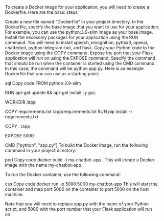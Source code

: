 To create a Docker image for your application, you will need to create a Dockerfile. Here are the basic steps:

Create a new file named "Dockerfile" in your project directory.
In the Dockerfile, specify the base image that you want to use for your application. For example, you can use the python:3.9-slim image as your base image.
Install the necessary packages for your application using the RUN command. You will need to install speech_recognition, pyttsx3, openai, chatterbot, python-telegram-bot, and flask.
Copy your Python code to the Docker image using the COPY command.
Expose the port that your Flask application will run on using the EXPOSE command.
Specify the command that should be run when the container is started using the CMD command. In this case, the command will be python app.py.
Here is an example Dockerfile that you can use as a starting point:

sql
Copy code
FROM python:3.9-slim

RUN apt-get update && apt-get install -y gcc

WORKDIR /app

COPY requirements.txt /app/requirements.txt
RUN pip install -r requirements.txt

COPY . /app

EXPOSE 5000

CMD ["python", "app.py"]
To build the Docker image, run the following command in your project directory:

perl
Copy code
docker build -t my-chatbot-app .
This will create a Docker image with the name my-chatbot-app.

To run the Docker container, use the following command:

css
Copy code
docker run -p 5000:5000 my-chatbot-app
This will start the container and map port 5000 on the container to port 5000 on the host machine.

Note that you will need to replace app.py with the name of your Python script, and 5000 with the port number that your Flask application will run on.
